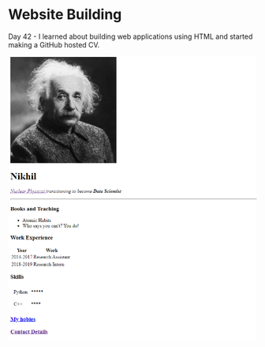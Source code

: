 # Website Building

Day 42 - I learned about building web applications using HTML and started making a GitHub hosted CV.

![](website.PNG)
